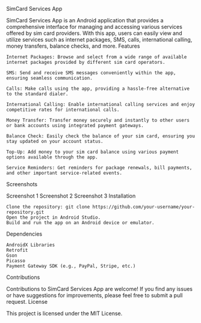 SimCard Services App

SimCard Services App is an Android application that provides a comprehensive interface for managing and accessing various services offered by sim card providers. With this app, users can easily view and utilize services such as internet packages, SMS, calls, international calling, money transfers, balance checks, and more.
Features

    Internet Packages: Browse and select from a wide range of available internet packages provided by different sim card operators.

    SMS: Send and receive SMS messages conveniently within the app, ensuring seamless communication.

    Calls: Make calls using the app, providing a hassle-free alternative to the standard dialer.

    International Calling: Enable international calling services and enjoy competitive rates for international calls.

    Money Transfer: Transfer money securely and instantly to other users or bank accounts using integrated payment gateways.

    Balance Check: Easily check the balance of your sim card, ensuring you stay updated on your account status.

    Top-Up: Add money to your sim card balance using various payment options available through the app.

    Service Reminders: Get reminders for package renewals, bill payments, and other important service-related events.

Screenshots

Screenshot 1
Screenshot 2
Screenshot 3
Installation

    Clone the repository: git clone https://github.com/your-username/your-repository.git
    Open the project in Android Studio.
    Build and run the app on an Android device or emulator.

Dependencies

    AndroidX Libraries
    Retrofit
    Gson
    Picasso
    Payment Gateway SDK (e.g., PayPal, Stripe, etc.)

Contributions

Contributions to SimCard Services App are welcome! If you find any issues or have suggestions for improvements, please feel free to submit a pull request.
License

This project is licensed under the MIT License.
